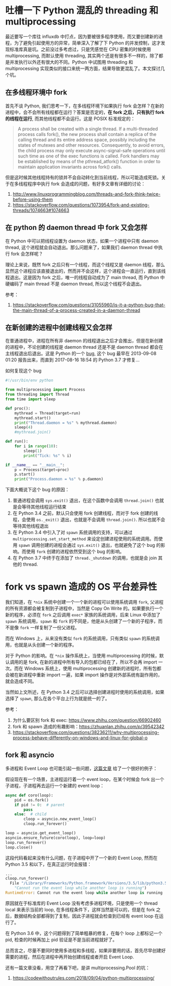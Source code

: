 # 吐槽一下 Python 混乱的 threading 和 multiprocessing

<!--
ID: 05afd3c8-bb66-4703-8cad-93a68f171ba4
Status: publish
Date: 2018-10-15T03:21:00
Modified: 2020-05-16T11:25:22
wp_id: 645
-->

最近要写一个库往 influxdb 中打点，因为要被很多程序使用，而又要创建新的进程，为了避免引起使用方的异常，简单深入了解了下 Python 的并发控制，这才发现标准库真是坑。之前没过多考虑过，只是凭感觉在 CPU 密集的时候使用 multiprocessing, 而默认使用 threading, 其实两个还是有很多不一样的，除了都是并发执行以外还有很大的不同。Python 中试图用 threading 和 multiprocessing 实现类似的接口来统一两方面，结果导致更混乱了。本文探讨几个坑。

## 在多线程环境中 fork

首先不谈 Python, 我们思考一下，在多线程环境下如果执行 fork 会怎样？在新的进程中，会不会所有线程都在运行？答案是否定的，**在 fork 之后，只有执行 fork 的线程在运行**, 而其他线程都不会运行。这是 POSIX 标准规定的：

> A process shall be created with a single thread. If a multi-threaded process calls fork(), the new process shall contain a replica of the calling thread and its entire address space, possibly including the states of mutexes and other resources. Consequently, to avoid errors, the child process may only execute async-signal-safe operations until such time as one of the exec functions is called. Fork handlers may be established by means of the pthread_atfork() function in order to maintain application invariants across fork() calls.

但是这时候其他线程持有的锁并不会自动转化到当前线程，所以可能造成死锁。关于在多线程程序中执行 fork 会造成的问题，有好多文章有详细的讨论：

1. http://www.linuxprogrammingblog.com/threads-and-fork-think-twice-before-using-them
2. https://stackoverflow.com/questions/1073954/fork-and-existing-threads/1074663#1074663

## 在 python 的 daemon thread 中 fork 又会怎样

在 Python 中可以把线程设置为 daemon 状态，如果一个进程中只有 daemon thread, 这个进程就会自动退出。那么问题来了，如果我们 daemon thread 中执行 fork 会怎样呢？

理论上来说，既然 fork 之后只有一个线程，而这个线程又是 daemon 线程，那么显然这个进程应该直接退出的，然而并不会这样，这个进程会一直运行，直到该线程退出。这是因为 fork 之后，唯一的线程自动成为了 main thread, 而 Python 中硬编码了 main thread 不是 daemon thread, 所以这个线程不会退出。

参考：

1. https://stackoverflow.com/questions/31055960/is-it-a-python-bug-that-the-main-thread-of-a-process-created-in-a-daemon-thread

## 在新创建的进程中创建线程又会怎样

在普通进程中，进程在所有非 daemon 的线程退出之后才会推出，但是在新创建的进程中，不论创建的线程是 daemon thread 还是不是 daemon thread 都会在主线程退出后退出。这是 Python 的一个 [bug](https://bugs.python.org/issue18966), 这个 bug 最早在 2013-09-08 01:20 报告出来，而直到 2017-08-16 18:54 的 Python 3.7 才修复...

如何复现这个 bug

```py
#!/usr/bin/env python

from multiprocessing import Process
from threading import Thread
from time import sleep

def proc():
    mythread = Thread(target=run)
    mythread.start()
    print("Thread.daemon = %s" % mythread.daemon)
    sleep(4)
    #mythread.join()

def run():
    for i in range(10):
        sleep(1)
        print("Tick: %s" % i)

if __name__ == "__main__":
    p = Process(target=proc)
    p.start()
    print("Process.daemon = %s" % p.daemon)
```

下面大概说下这个 bug 的原因：

1. 普通进程会调用 `sys.exit()` 退出，在这个函数中会调用 `thread.join()` 也就是会等待其他线程运行结束
2. 在 Python 3.4 之前，默认只会使用 fork 创建线程，而对于 fork 创建的线程，会使用 `os._exit()` 退出，也就是不会调用 `thread.join()`. 所以也就不会等待其他线程退出
3. 在 Python 3.4 中引入了对 `spawn` 系统调用的支持，可以通过 `multiprocessing.set_start_method` 来设定创建进程使用的系统调用。而使用 `spawn` 调用创建的进程会通过 `sys.exit()` 退出，也就避免了这个 bug 的影响。而使用 `fork` 创建的进程依然受到这个 bug 的影响。
4. 在 Python 3.7 中终于在添加了 `thread._shutdown` 的调用，也就是会 join 其他的 thread.

# fork vs spawn 造成的 OS 平台差异性

我们知道，在 `*nix` 系统中创建一个一个新的进程可以使用系统调用 `fork`, 父进程的所有资源都会被复制到子进程中，当然是 Copy On Write 的。如果要执行一个新的程序，必须在 `fork` 之后调用 `exec*` 家族的系统调用，后来 Linux 中添加了 `spawn` 系统调用，`spawn` 和 `fork` 的不同是，他是从头创建了一个新的子程序，而不是像 `fork` 一样复制了一份父进程。

而在 Windows 上，从来没有类似 `fork` 的系统调用，只有类似 `spawn` 的系统调用，也就是从头创建一个新的程序。

对于 Python 的影响。在 `*nix` 操作系统上，当使用 multiprocessing 的时候，默认调用的是 fork, 在新的进程中所有导入的包都已经在了，所以不会再 import 一次。而在 Windows 系统上，使用 multiprocessing 创建新的进程时，所有包都会被在新进程中重新 import 一遍，如果 import 操作是对外部系统有副作用的，就会造成不同。

当然如上文所述，在 Python 3.4 之后可以选择创建进程时使用的系统调用，如果选择了 `spawn`, 那么在各个平台上行为就是统一的了。

参考：

1. 为什么要区别 fork 和 exec: https://www.zhihu.com/question/66902460
2. fork 和 spawn 造成的有趣影响：https://zhuanlan.zhihu.com/p/39542342
2. https://stackoverflow.com/questions/38236211/why-multiprocessing-process-behave-differently-on-windows-and-linux-for-global-o


## fork 和 asyncio

多进程和 Event Loop 也可能引起一些问题，[这篇文章](http://4fish.xyz/posts/asyncio-concurrency/) 给了一个很好的例子：

假设现在有一个场景，主进程运行着一个 event loop，在某个时候会 fork 出一个子进程，子进程再去运行一个新建的 event loop：

```py
async def coro(loop):
    pid = os.fork()
    if pid != 0:  # parent
        pass
    else:  # child
        cloop = asyncio.new_event_loop()
        cloop.run_forever()

loop = asyncio.get_event_loop()
asyncio.ensure_future(coro(loop), loop=loop)
loop.run_forever()
loop.close()
```

这段代码看起来没有什么问题，在子进程中开了一个新的 Event Loop, 然而在 Python 3.5 和以下，在真正运行时会报错：

```py
...
cloop.run_forever()
  File "/Library/Frameworks/Python.framework/Versions/3.5/lib/python3.5/asyncio/base_events.py", line 411, in run_forever
    "Cannot run the event loop while another loop is running")
RuntimeError: Cannot run the event loop while another loop is running
```

原因就在于标准库的 Event Loop 没有考虑多进程环境，只是使用一个 thread local 来表示当前的 loop, 在多线程条件下，这样当然是可以的，但是在 fork 之后，数据结构全部都得到了复制，因此子进程就会检查到已经有 event loop 在运行了。

在 Python 3.6 中，这个问题得到了简单粗暴的修复，在每个 loop 上都标记一个 pid, 检查的时候再加上 pid 验证是不是当前进程就好了。


总而言之，尽量不要同时使用多进程和多线程，如果非要用的话，首先尽早创建好需要的进程，然后在进程中再开始创建线程或者开启 Event Loop.

还有一篇文章没看，用空了再看下吧，是讲 multiprocessing.Pool 的坑：

1. https://codewithoutrules.com/2018/09/04/python-multiprocessing/
